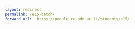 ```yaml
---
layout: redirect
permalink: /e15-batch/
forward_url:  https://people.ce.pdn.ac.lk/students/e15/
---
```

